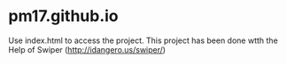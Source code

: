 # pm17.github.io
Use index.html to access the project.
This project has been done wtth the Help of Swiper (http://idangero.us/swiper/)
